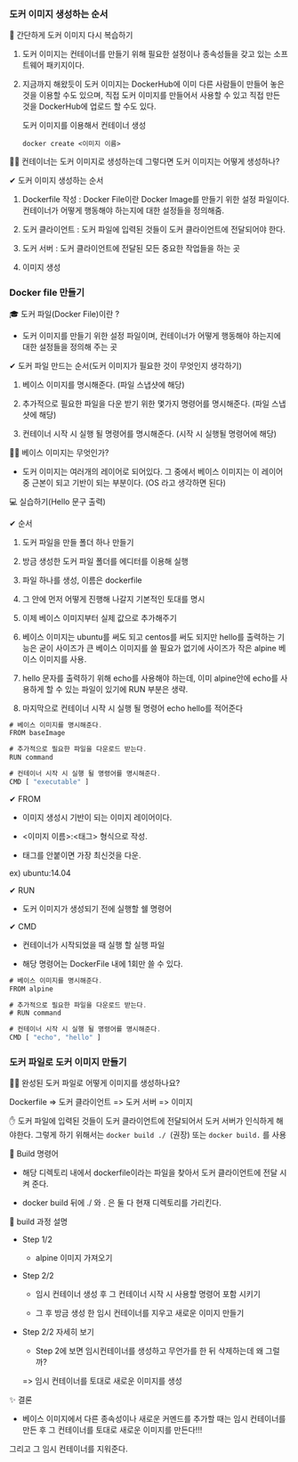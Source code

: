 ### 도커 이미지 생성하는 순서

📌 간단하게 도커 이미지 다시 복습하기

1.  도커 이미지는 컨테이너를 만들기 위해 필요한 설정이나 종속성들을 갖고 있는 소프트웨어 패키지이다.

2. 지금까지 해왔듯이 도커 이미지는 DockerHub에 이미 다른 사람들이 만들어 놓은 것을 이용할 수도 있으며, 직접 도커 이미지를 만들어서 사용할 수 있고 직접 만든 것을 DockerHub에 업로드 할 수도 있다.
   
   도커 이미지를 이용해서 컨테이너 생성

   `docker create <이미지 이름>`

🙋‍♂️ 컨테이너는 도커 이미지로 생성하는데 그렇다면 도커 이미지는 어떻게 생성하나?

✔ 도커 이미지 생성하는 순서

1.  Dockerfile 작성 : Docker File이란 Docker Image를 만들기 위한 설정 파일이다. 컨테이너가 어떻게 행동해야 하는지에 대한 설정들을 정의해줌.

2. 도커 클라이언트 : 도커 파일에 입력된 것들이 도커 클라이언트에 전달되어야 한다.

3.  도커 서버 : 도커 클라이언트에 전달된 모든 중요한 작업들을 하는 곳

4.  이미지 생성

### Docker file 만들기

🎓 도커 파일(Docker File)이란 ?

-   도커 이미지를 만들기 위한 설정 파일이며, 컨테이너가 어떻게 행동해야 하는지에 대한 설정들을 정의해 주는 곳

✔ 도커 파일 만드는 순서(도커 이미지가 필요한 것이 무엇인지 생각하기)

1.  베이스 이미지를 명시해준다. (파일 스냅샷에 해당)

2.  추가적으로 필요한 파일을 다운 받기 위한 몇가지 명령어를 명시해준다. (파일 스냅샷에 해당)

3.  컨테이너 시작 시 실행 될 명령어를 명시해준다. (시작 시 실행될 명령어에 해당)

🤷‍♀️ 베이스 이미지는 무엇인가?

-   도커 이미지는 여러개의 레이어로 되어있다. 그 중에서 베이스 이미지는 이 레이어 중 근본이 되고 기반이 되는 부분이다. (OS 라고 생각하면 된다)

💻 실습하기(Hello 문구 출력)

✔ 순서

1.  도커 파일을 만들 폴더 하나 만들기 

2.  방금 생성한 도커 파일 폴더를 에디터를 이용해 실행

3.  파일 하나를 생성, 이름은 dockerfile

4.  그 안에 먼저 어떻게 진행해 나갈지 기본적인 토대를 명시

5.  이제 베이스 이미지부터 실제 값으로 추가해주기

6.  베이스 이미지는 ubuntu를 써도 되고 centos를 써도 되지만 hello를 출력하는 기능은 굳이 사이즈가 큰 베이스 이미지를 쓸 필요가 없기에 사이즈가 작은 alpine 베이스 이미지를 사용.

7.  hello 문자를 출력하기 위해 echo를 사용해야 하는데, 이미 alpine안에 echo를 사용하게 할 수 있는 파일이 있기에 RUN 부분은 생략.

8.  마지막으로 컨테이너 시작 시 실행 될 명령어 echo hello를 적어준다

```js
# 베이스 이미지를 명시해준다.
FROM baseImage

# 추가적으로 필요한 파일을 다운로드 받는다.
RUN command

# 컨테이너 시작 시 실행 될 명령어를 명시해준다.
CMD [ "executable" ]
```

  ✔ FROM

  - 이미지 생성시 기반이 되는 이미지 레이어이다.

-   <이미지 이름>:<태그> 형식으로 작성.

-   태그를 안붙이면 가장 최신것을 다운.

ex) ubuntu:14.04

✔ RUN

-   도커 이미지가 생성되기 전에 실행할 쉘 명령어

✔ CMD

- 컨테이너가 시작되었을 때 실행 할 실행 파일

-   해당 명령어는 DockerFile 내에 1회만 쓸 수 있다.

```js
# 베이스 이미지를 명시해준다.
FROM alpine

# 추가적으로 필요한 파일을 다운로드 받는다.
# RUN command

# 컨테이너 시작 시 실행 될 명령어를 명시해준다.
CMD [ "echo", "hello" ]
```

### 도커 파일로 도커 이미지 만들기

🙋‍♀️ 완성된 도커 파일로 어떻게 이미지를 생성하나요?

Dockerfile => 도커 클라이언트 => 도커 서버 => 이미지

✋ 도커 파일에 입력된 것들이 도커 클라이언트에 전달되어서 도커 서버가 인식하게 해야한다. 그렇게 하기 위해서는 `docker build ./ `(권장)  또는 `docker build.` 를 사용

📌 Build 명령어

-   해당 디렉토리 내에서 dockerfile이라는 파일을 찾아서 도커 클라이언트에 전달 시켜 준다.

-   docker build 뒤에 ./ 와 . 은 둘 다 현재 디렉토리를 가리킨다.

📝 build 과정 설명

-   Step 1/2

    -   alpine 이미지 가져오기

-   Step 2/2
    -   임시 컨테이너 생성 후 그 컨테이너 시작 시 사용할 명령어 포함 시키기

    -   그 후 방금 생성 한 임시 컨테이너를 지우고 새로운 이미지 만들기 

-   Step 2/2 자세히 보기

    - Step 2에 보면 임시컨테이너를 생성하고 무언가를 한 뒤 삭제하는데 왜 그럴까?
    
    => 임시 컨테이너를 토대로 새로운 이미지를 생성

✨ 결론

-   베이스 이미지에서 다른 종속성이나 새로운 커멘드를 추가할 때는 임시 컨테이너를 만든 후 그 컨테이너를 토대로 새로운 이미지를 만든다!!!

그리고 그 임시 컨테이너를 지워준다.



